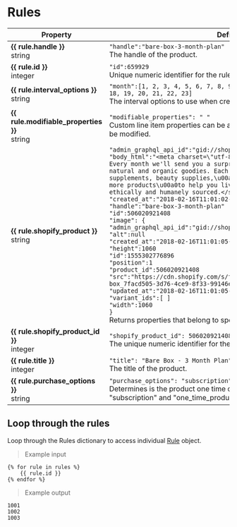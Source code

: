 # Rules

Property | Definition
--------- | -------
<b>{{ rule.handle }}</b> <br> string| `"handle":"bare-box-3-month-plan"`<br> The handle of the product.
<b>{{ rule.id }}</b> <br> integer| `"id":659929`<br> Unique numeric identifier for the rule.
<b>{{ rule.interval_options }}</b> <br> string| `"month":[1, 2, 3, 4, 5, 6, 7, 8, 9, 10, 11, 12, 13, 14, 15, 16, 17, 18, 19, 20, 21, 22, 23]`<br> The interval options to use when creating a new subscription.
<b>{{ rule.modifiable_properties }}</b> <br> string|  `"modifiable_properties": " "` <br> Custom line item properties can be added on rulesets tab, which than can be modified.
<b>{{ rule.shopify_product }}</b> <br> string| `"admin_graphql_api_id":"gid://shopify/Product/506020921408"` <br> `"body_html":"<meta charset=\"utf-8\"><span>Looking to mix things up? Every month we'll send you a surprise box filled with all kinds of natural and organic goodies. Each box will contain speciality supplements, beauty supplies,\u00a0clothes and accessories, and many more products\u00a0to help you live your best life. All products are ethically and humanely sourced.</span>"` <br> `"created_at":"2018-02-16T11:01:02-05:00"` <br> `"handle":"bare-box-3-month-plan"` <br> `"id":506020921408` <br> `"image": {` <br> `"admin_graphql_api_id":"gid://shopify/ProductImage/1555302776896"` <br> `"alt":null` <br> `"created_at":"2018-02-16T11:01:05-05:00"` <br> `"height":1060` <br> `"id":1555302776896` <br> `"position":1` <br> `"product_id":506020921408` <br> `"src":"https://cdn.shopify.com/s/files/1/3104/4618/products/surprise-box_7facd505-3d76-4ce9-8f33-99146e2fd4db.jpg?v=1518796865"` <br> `"updated_at":"2018-02-16T11:01:05-05:00"` <br> `"variant_ids":[ ]` <br> `"width":1060` <br> `}` <br> Returns properties that belong to specific product on Shopify.
<b>{{ rule.shopify_product_id }}</b>  <br> integer|  `"shopify_product_id": 506020921408` <br> The unique numeric identifier for the Shopify product in the fulfillment.
<b>{{ rule.title }}</b> <br> integer| `"title": "Bare Box - 3 Month Plan"`<br> The title of the product.
<b>{{ rule.purchase_options }}</b> <br> string| `"purchase_options": "subscription"`<br> Determines is the product one time or subscription. The valid values are "subscription" and "one_time_product".

## Loop through the rules
Loop through the Rules dictionary to access individual [Rule](#rules) object.

> Example input

```liquid
{% for rule in rules %}
	{{ rule.id }}
{% endfor %}
```

> Example output

```
1001
1002
1003
```
